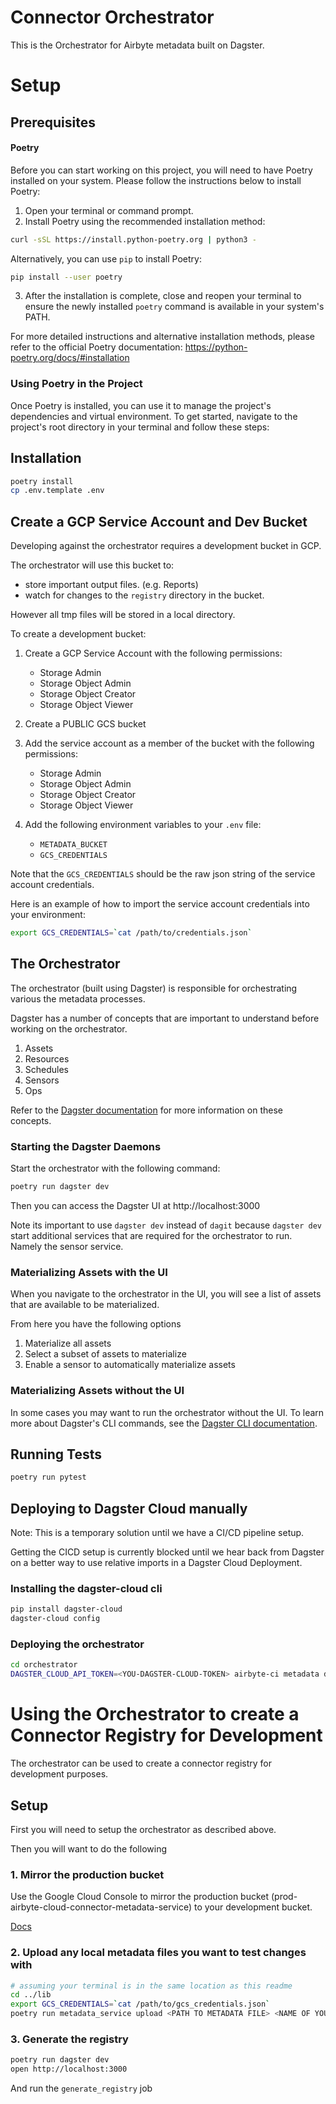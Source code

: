 # Connector Orchestrator
This is the Orchestrator for Airbyte metadata built on Dagster.


# Setup

## Prerequisites

#### Poetry

Before you can start working on this project, you will need to have Poetry installed on your system. Please follow the instructions below to install Poetry:

1. Open your terminal or command prompt.
2. Install Poetry using the recommended installation method:

```bash
curl -sSL https://install.python-poetry.org | python3 -
```

Alternatively, you can use `pip` to install Poetry:

```bash
pip install --user poetry
```

3. After the installation is complete, close and reopen your terminal to ensure the newly installed `poetry` command is available in your system's PATH.

For more detailed instructions and alternative installation methods, please refer to the official Poetry documentation: https://python-poetry.org/docs/#installation

### Using Poetry in the Project

Once Poetry is installed, you can use it to manage the project's dependencies and virtual environment. To get started, navigate to the project's root directory in your terminal and follow these steps:


## Installation
```bash
poetry install
cp .env.template .env
```

## Create a GCP Service Account and Dev Bucket
Developing against the orchestrator requires a development bucket in GCP.

The orchestrator will use this bucket to:
- store important output files. (e.g. Reports)
- watch for changes to the `registry` directory in the bucket.

However all tmp files will be stored in a local directory.

To create a development bucket:
1. Create a GCP Service Account with the following permissions:
    - Storage Admin
    - Storage Object Admin
    - Storage Object Creator
    - Storage Object Viewer
2. Create a PUBLIC GCS bucket
3. Add the service account as a member of the bucket with the following permissions:
    - Storage Admin
    - Storage Object Admin
    - Storage Object Creator
    - Storage Object Viewer

4. Add the following environment variables to your `.env` file:
    - `METADATA_BUCKET`
    - `GCS_CREDENTIALS`

Note that the `GCS_CREDENTIALS` should be the raw json string of the service account credentials.

Here is an example of how to import the service account credentials into your environment:
```bash
export GCS_CREDENTIALS=`cat /path/to/credentials.json`
```

## The Orchestrator

The orchestrator (built using Dagster) is responsible for orchestrating various the metadata processes.

Dagster has a number of concepts that are important to understand before working on the orchestrator.
1. Assets
2. Resources
3. Schedules
4. Sensors
5. Ops

Refer to the [Dagster documentation](https://docs.dagster.io/concepts) for more information on these concepts.

### Starting the Dagster Daemons
Start the orchestrator with the following command:
```bash
poetry run dagster dev
```

Then you can access the Dagster UI at http://localhost:3000

Note its important to use `dagster dev` instead of `dagit` because `dagster dev` start additional services that are required for the orchestrator to run. Namely the sensor service.

### Materializing Assets with the UI
When you navigate to the orchestrator in the UI, you will see a list of assets that are available to be materialized.

From here you have the following options
1. Materialize all assets
2. Select a subset of assets to materialize
3. Enable a sensor to automatically materialize assets

### Materializing Assets without the UI

In some cases you may want to run the orchestrator without the UI. To learn more about Dagster's CLI commands, see the [Dagster CLI documentation](https://docs.dagster.io/_apidocs/cli).

## Running Tests
```bash
poetry run pytest
```

## Deploying to Dagster Cloud manually
Note: This is a temporary solution until we have a CI/CD pipeline setup.

Getting the CICD setup is currently blocked until we hear back from Dagster on a better way to use relative imports in a Dagster Cloud Deployment.

### Installing the dagster-cloud cli
```bash
pip install dagster-cloud
dagster-cloud config
```

### Deploying the orchestrator
```bash
cd orchestrator
DAGSTER_CLOUD_API_TOKEN=<YOU-DAGSTER-CLOUD-TOKEN> airbyte-ci metadata deploy orchestrator
```

# Using the Orchestrator to create a Connector Registry for Development
The orchestrator can be used to create a connector registry for development purposes.

## Setup
First you will need to setup the orchestrator as described above.

Then you will want to do the following

### 1. Mirror the production bucket
Use the Google Cloud Console to mirror the production bucket (prod-airbyte-cloud-connector-metadata-service) to your development bucket.

[Docs](https://cloud.google.com/storage-transfer/docs/cloud-storage-to-cloud-storage)

### 2. Upload any local metadata files you want to test changes with
```bash
# assuming your terminal is in the same location as this readme
cd ../lib
export GCS_CREDENTIALS=`cat /path/to/gcs_credentials.json`
poetry run metadata_service upload <PATH TO METADATA FILE> <NAME OF YOUR BUCKET>
```

### 3. Generate the registry
```bash
poetry run dagster dev
open http://localhost:3000
```

And run the `generate_registry` job
